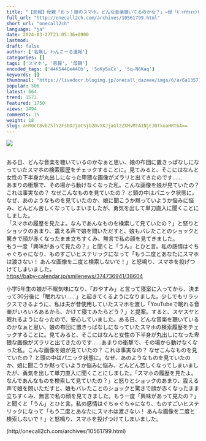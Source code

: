 ```yaml
---
title: "【悲報】母親「おっ！娘のスマホ。どんな音楽聴いてるのかな？」→母「ｷﾞｬｵｵｫｫｫﾝ(ｽﾏﾎ投げ)」 "
full_url: "http://onecall2ch.com/archives/10561799.html"
short_url: "onecall2ch"
language: "ja"
date: 2024-03-27T21:05:36+0900
lastmod: 
draft: false
author: ['名無し わんこーる速報']
categories: []
tags: ['スマホ', '悲報', '母親']
encoded_tags: ['44K544Oe44Ob', '5oKy5aCx', '5q-N6Kaq']
keywords: []
thumbnail: "https://livedoor.blogimg.jp/onecall_dazeee/imgs/6/a/6a135772.jpg"
popular: 506
latest: 664
trend: 1573
featured: 1750
views: 1494
comments: 15
weight: 18
slug: aHR0cC8vb25lY2FsbDJjaC5jb20vYXJjaGl2ZXMvMTA1NjE3OTkuaHRtbA==
---
```


![](https://livedoor.blogimg.jp/onecall_dazeee/imgs/6/a/6a135772.jpg)

<div><br>ある日、どんな音楽を聴いているのかなぁと思い、娘の布団に置きっぱなしになっていたスマホの検索履歴をチェックすることに。見てみると、そこにはなんと女性の下半身が丸出しになった卑猥な画像がズラリと出てきたのです……<br>あまりの衝撃で、その場から動けなくなった私。こんな画像を娘が見ていたの？ これは事実なの？ なぜこんなものを見ていたの？ と頭の中はパニック状態に。なぜ、あのようなものを見ていたのか、娘に聞こうか黙っていようか悩みに悩み、どんどん苦しくなってしまいましたが、勇気を出して単刀直入に聞くことにしました。<br>「スマホの履歴を見たよ。なんであんなものを検索して見ていたの？」と怒りとショックのあまり、震える声で娘を問いただすと、娘もバレたことのショックと驚きで顔が赤くなったまま立ちすくみ、無言で私の顔を見てきました。<br>もう一度「興味があって見たの？」と聞くと「うん」とひと言。私の感情はぐちゃぐちゃになり、ものすごいヒステリックになって「もう二度とあなたにスマホは渡さない！ あんな画像を二度と検索しないで！」と怒鳴り、スマホを投げつけてしまいました。<br><a href='https//baby-calendar.jp/smilenews/374736941/38604' target='_blank'>https//baby-calendar.jp/smilenews/374736941/38604</a><br><p>小学5年生の娘が不眠気味になり、「おやすみ」と言って寝室に入ってから、決まって30分後に「眠れない……」と起きてくるようになりました。少しでもリラックスできるように、私は夫が昔使用していたスマホを渡し「YouTubeで眠れる音楽がいろいろあるから、かけて寝てみたらどう？」と提案。すると、スヤスヤと眠れるようになったので、安心していました。ある日、どんな音楽を聴いているのかなぁと思い、娘の布団に置きっぱなしになっていたスマホの検索履歴をチェックすることに。見てみると、そこにはなんと女性の下半身が丸出しになった卑猥な画像がズラリと出てきたのです……あまりの衝撃で、その場から動けなくなった私。こんな画像を娘が見ていたの？ これは事実なの？ なぜこんなものを見ていたの？ と頭の中はパニック状態に。なぜ、あのようなものを見ていたのか、娘に聞こうか黙っていようか悩みに悩み、どんどん苦しくなってしまいましたが、勇気を出して単刀直入に聞くことにしました。「スマホの履歴を見たよ。なんであんなものを検索して見ていたの？」と怒りとショックのあまり、震える声で娘を問いただすと、娘もバレたことのショックと驚きで顔が赤くなったまま立ちすくみ、無言で私の顔を見てきました。もう一度「興味があって見たの？」と聞くと「うん」とひと言。私の感情はぐちゃぐちゃになり、ものすごいヒステリックになって「もう二度とあなたにスマホは渡さない！ あんな画像を二度と検索しないで！」と怒鳴り、スマホを投げつけてしまいました。</p></div>

(http//onecall2ch.com/archives/10561799.html)
